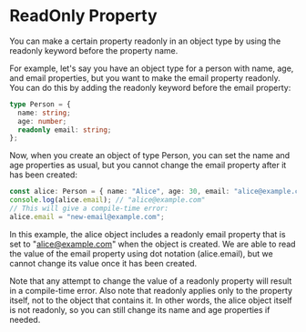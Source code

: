 # ReadOnly Property

You can make a certain property readonly in an object type by using the readonly keyword before the property name.

For example, let's say you have an object type for a person with name, age, and email properties, but you want to make the email property readonly. You can do this by adding the readonly keyword before the email property:

```ts
type Person = {
  name: string;
  age: number;
  readonly email: string;
};
```

Now, when you create an object of type Person, you can set the name and age properties as usual, but you cannot change the email property after it has been created:

```ts
const alice: Person = { name: "Alice", age: 30, email: "alice@example.com" };
console.log(alice.email); // "alice@example.com"
// This will give a compile-time error:
alice.email = "new-email@example.com";
```

In this example, the alice object includes a readonly email property that is set to "alice@example.com" when the object is created. We are able to read the value of the email property using dot notation (alice.email), but we cannot change its value once it has been created.

Note that any attempt to change the value of a readonly property will result in a compile-time error. Also note that readonly applies only to the property itself, not to the object that contains it. In other words, the alice object itself is not readonly, so you can still change its name and age properties if needed.